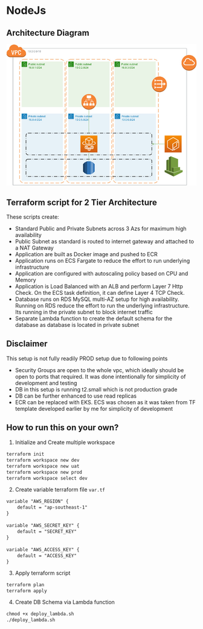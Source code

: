 # NodeJs
## Architecture Diagram

![Architecture Diagram](screenshots/aws.jpg?raw=true "Architecture Diagram")

## Terraform script for 2 Tier Architecture
These scripts create:
* Standard Public and Private Subnets across 3 Azs for maximum high availability
* Public Subnet as standard is routed to internet gateway and attached to a NAT Gateway
* Application are built as Docker image and pushed to ECR
* Application runs on ECS Fargate to reduce the effort to run underlying infrastructure
* Application are configured with autoscaling policy based on CPU and Memory
* Application is Load Balanced with an ALB and perform Layer 7 Http Check. On the ECS task definition, it can define Layer 4 TCP Check.
* Database runs on RDS MySQL multi-AZ setup for high availability. Running on RDS reduce the effort to run the underlying infrastructure. Its running in the private subnet to block internet traffic
* Separate Lambda function to create the default schema for the database as database is located in private subnet


## Disclaimer
This setup is not fully readily PROD setup due to following points
* Security Groups are open to the whole vpc, which ideally should be open to ports that required. It was done intentionally for simplicity of development and testing
* DB in this setup is running t2.small which is not production grade
* DB can be further enhanced to use read replicas
* ECR can be replaced with EKS. ECS was chosen as it was taken from TF template developed earlier by me for simplicity of development

## How to run this on your own?
1. Initialize and Create multiple workspace
```
terraform init 
terraform workspace new dev
terraform workspace new uat
terraform workspace new prod
terraform workspace select dev
```
2. Create variable terraform file `var.tf`
```
variable "AWS_REGION" {    
    default = "ap-southeast-1"
}

variable "AWS_SECRET_KEY" {    
    default = "SECRET_KEY"
}

variable "AWS_ACCESS_KEY" {    
    default = "ACCESS_KEY"
}
```
3. Apply terraform script
```
terraform plan
terraform apply
```
4. Create DB Schema via Lambda function

```
chmod +x deploy_lambda.sh
./deploy_lambda.sh
```

